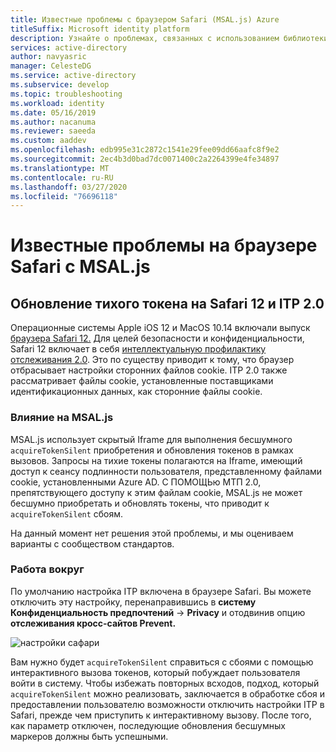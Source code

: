 ```yaml
---
title: Известные проблемы с браузером Safari (MSAL.js) Azure
titleSuffix: Microsoft identity platform
description: Узнайте о проблемах, связанных с использованием библиотеки аутентификации Майкрософт для JavaScript (MSAL.js) в браузере Safari.
services: active-directory
author: navyasric
manager: CelesteDG
ms.service: active-directory
ms.subservice: develop
ms.topic: troubleshooting
ms.workload: identity
ms.date: 05/16/2019
ms.author: nacanuma
ms.reviewer: saeeda
ms.custom: aaddev
ms.openlocfilehash: edb995e31c2872c1541e29fee09dd66aafc8f9e2
ms.sourcegitcommit: 2ec4b3d0bad7dc0071400c2a2264399e4fe34897
ms.translationtype: MT
ms.contentlocale: ru-RU
ms.lasthandoff: 03/27/2020
ms.locfileid: "76696118"
---
```

# <a name="known-issues-on-safari-browser-with-msaljs"></a>Известные проблемы на браузере Safari с MSAL.js 

## <a name="silent-token-renewal-on-safari-12-and-itp-20"></a>Обновление тихого токена на Safari 12 и ITP 2.0

Операционные системы Apple iOS 12 и MacOS 10.14 включали выпуск [браузера Safari 12.](https://developer.apple.com/safari/whats-new/) Для целей безопасности и конфиденциальности, Safari 12 включает в себя [интеллектуальную профилактику отслеживания 2.0](https://webkit.org/blog/8311/intelligent-tracking-prevention-2-0/). Это по существу приводит к тому, что браузер отбрасывает настройки сторонних файлов cookie. ITP 2.0 также рассматривает файлы cookie, установленные поставщиками идентификационных данных, как сторонние файлы cookie.

### <a name="impact-on-msaljs"></a>Влияние на MSAL.js

MSAL.js использует скрытый Iframe для выполнения бесшумного `acquireTokenSilent` приобретения и обновления токенов в рамках вызовов. Запросы на тихие токены полагаются на Iframe, имеющий доступ к сеансу подлинности пользователя, представленному файлами cookie, установленными Azure AD. С ПОМОЩЬю МТП 2.0, препятствующего доступу к этим файлам cookie, MSAL.js не может бесшумно приобретать и обновлять токены, что приводит к `acquireTokenSilent` сбоям.

На данный момент нет решения этой проблемы, и мы оцениваем варианты с сообществом стандартов.

### <a name="work-around"></a>Работа вокруг

По умолчанию настройка ITP включена в браузере Safari. Вы можете отключить эту настройку, перенаправившись в **систему Конфиденциальность предпочтений** -> **Privacy** и отодвинив опцию **отслеживания кросс-сайтов Prevent.**

![настройки сафари](./media/msal-js-known-issue-safari-browser/safari.png)

Вам нужно будет `acquireTokenSilent` справиться с сбоями с помощью интерактивного вызова токенов, который побуждает пользователя войти в систему.
Чтобы избежать повторных всходов, подход, который `acquireTokenSilent` можно реализовать, заключается в обработке сбоя и предоставлении пользователю возможности отключить настройки ITP в Safari, прежде чем приступить к интерактивному вызову. После того, как параметр отключен, последующие обновления бесшумных маркеров должны быть успешными.
